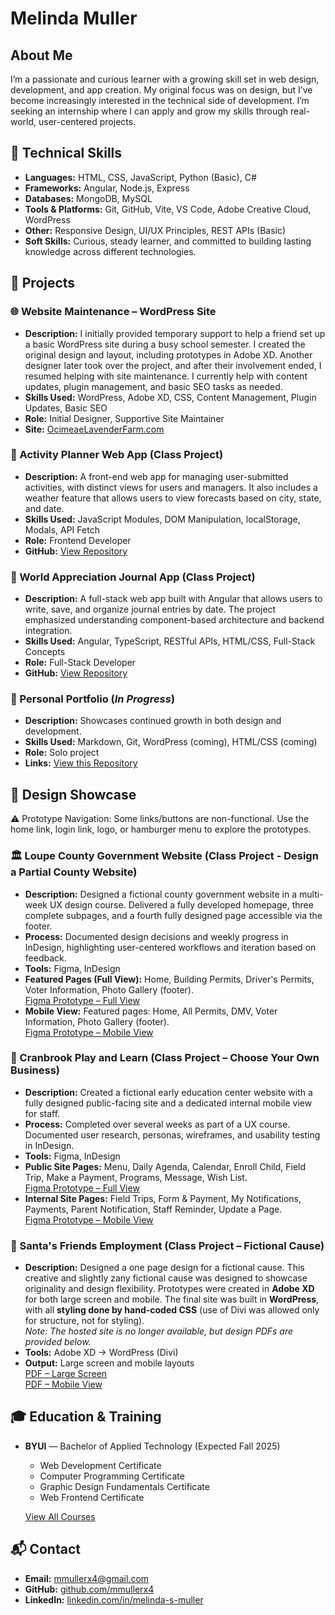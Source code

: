 # Melinda Muller

## About Me

I’m a passionate and curious learner with a growing skill set in web design, development, and app creation. My original focus was on design, but I’ve become increasingly interested in the technical side of development. I’m seeking an internship where I can apply and grow my skills through real-world, user-centered projects.


## 🔧 Technical Skills

- **Languages:** HTML, CSS, JavaScript, Python (Basic), C#
- **Frameworks:** Angular, Node.js, Express
- **Databases:** MongoDB, MySQL
- **Tools & Platforms:** Git, GitHub, Vite, VS Code, Adobe Creative Cloud, WordPress
- **Other:**  Responsive Design, UI/UX Principles, REST APIs (Basic)
- **Soft Skills:** Curious, steady learner, and committed to building lasting knowledge across different technologies.


## 🚀 Projects

### 🌐 Website Maintenance – WordPress Site

- **Description:** I initially provided temporary support to help a friend set up a basic WordPress site during a busy school semester. I created the original design and layout, including prototypes in Adobe XD. Another designer later took over the project, and after their involvement ended, I resumed helping with site maintenance. I currently help with content updates, plugin management, and basic SEO tasks as needed.
- **Skills Used:** WordPress, Adobe XD, CSS, Content Management, Plugin Updates, Basic SEO
- **Role:** Initial Designer, Supportive Site Maintainer
- **Site:** [OcimeaeLavenderFarm.com](https://ocimeaelavenderfarm.com/)

### 📝 Activity Planner Web App (Class Project)

- **Description:** A front-end web app for managing user-submitted activities, with distinct views for users and managers. It also includes a weather feature that allows users to view forecasts based on city, state, and date.
- **Skills Used:** JavaScript Modules, DOM Manipulation, localStorage, Modals, API Fetch
- **Role:** Frontend Developer
- **GitHub:** [View Repository](https://github.com/mmullerx4/vacationPlanner)

### 📓 World Appreciation Journal App (Class Project)

- **Description:** A full-stack web app built with Angular that allows users to write, save, and organize journal entries by date. The project emphasized understanding component-based architecture and backend integration.
- **Skills Used:** Angular, TypeScript, RESTful APIs, HTML/CSS, Full-Stack Concepts
- **Role:** Full-Stack Developer
- **GitHub:** [View Repository](https://github.com/mmullerx4/WAJ) 

### 💼 Personal Portfolio (_In Progress_)

- **Description:** Showcases continued growth in both design and development.
- **Skills Used:** Markdown, Git, WordPress (coming), HTML/CSS (coming)
- **Role:** Solo project
- **Links:** [View this Repository](https://github.com/mmullerx4/MM.Portfolio)


## 🎨 Design Showcase
⚠️ Prototype Navigation: Some links/buttons are non-functional. Use the home link, login link, logo, or hamburger menu to explore the prototypes.

### 🏛️ Loupe County Government Website (Class Project - Design a Partial County Website)

- **Description:** Designed a fictional county government website in a multi-week UX design course. Delivered a fully developed homepage, three complete subpages, and a fourth fully designed page accessible via the footer.
- **Process:** Documented design decisions and weekly progress in InDesign, highlighting user-centered workflows and iteration based on feedback.
- **Tools:** Figma, InDesign
- **Featured Pages (Full View):** Home, Building Permits, Driver's Permits, Voter Information, Photo Gallery (footer).  
[Figma Prototype – Full View](https://www.figma.com/proto/plw3q1g9pg5lTNkfEct8cl/Loupe?node-id=88-171...)
- **Mobile View:**  Featured pages: Home, All Permits, DMV, Voter Information, Photo Gallery (footer).  
[Figma Prototype – Mobile View](https://www.figma.com/proto/plw3q1g9pg5lTNkfEct8cl/Loupe?node-id=87-141...)

### 🛝 Cranbrook Play and Learn (Class Project – Choose Your Own Business)

- **Description:** Created a fictional early education center website with a fully designed public-facing site and a dedicated internal mobile view for staff.
- **Process:** Completed over several weeks as part of a UX course. Documented user research, personas, wireframes, and usability testing in InDesign.
- **Tools:** Figma, InDesign 
- **Public Site Pages:** Menu, Daily Agenda, Calendar, Enroll Child, Field Trip, Make a Payment, Programs, Message, Wish List.   
[Figma Prototype – Full View](https://www.figma.com/proto/nTus2VpDHemsmblO1hcABO/school-project-03?node-id=47-293&t=kAq4s5x3xfxUOMbb-1)    
- **Internal Site Pages:** Field Trips, Form & Payment, My Notifications, Payments, Parent Notification, Staff Reminder, Update a Page.  
[Figma Prototype – Mobile View](https://www.figma.com/proto/nTus2VpDHemsmblO1hcABO/school-project-03?node-id=2441-126&t=kAq4s5x3xfxUOMbb-1)

### 🌿 Santa's Friends Employment (Class Project – Fictional Cause)

- **Description:** Designed a one page design for a fictional cause. This creative and slightly zany fictional cause was designed to showcase originality and design flexibility. Prototypes were created in **Adobe XD** for both large screen and mobile. The final site was built in **WordPress**, with all **styling done by hand-coded CSS** (use of Divi was allowed only for structure, not for styling).  
_Note: The hosted site is no longer available, but design PDFs are provided below._
- **Tools:** Adobe XD → WordPress (Divi)  
- **Output:** Large screen and mobile layouts  
[PDF – Large Screen](assets/COMM310.Final.Large.pdf)  
[PDF – Mobile View](assets/COMM310.Final.Mobile.pdf)


## 🎓 Education & Training

- **BYUI** — Bachelor of Applied Technology (Expected Fall 2025) 
  - Web Development Certificate  
  - Computer Programming Certificate  
  - Graphic Design Fundamentals Certificate  
  - Web Frontend Certificate  

  [View All Courses](allCourses.md)


## 📬 Contact

- **Email:** [mmullerx4@gmail.com](mailto:mmullerx4@gmail.com)  
- **GitHub:** [github.com/mmullerx4](https://github.com/mmullerx4)  
- **LinkedIn:** [linkedin.com/in/melinda-s-muller](https://linkedin.com/in/melinda-s-muller)
  


